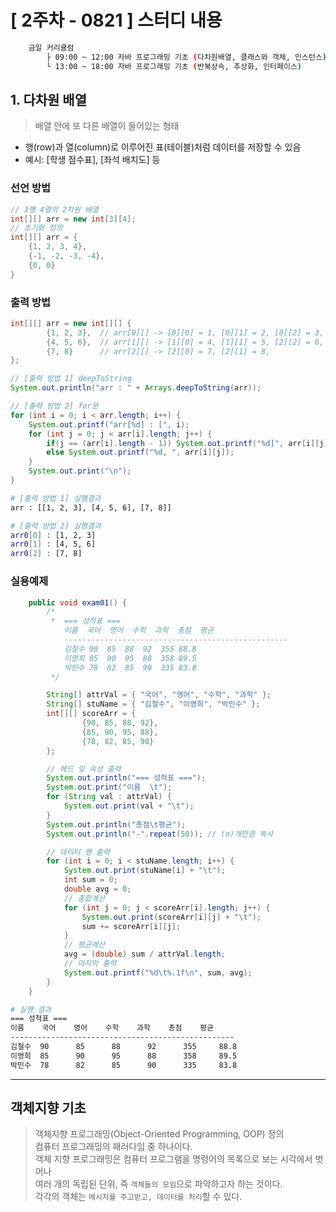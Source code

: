# [ 2주차 - 0821 ] 스터디 내용

```bash
    금일 커리큘럼
        ├ 09:00 ~ 12:00 자바 프로그래밍 기초 (다차원배열, 클래스와 객체, 인스턴스)
        └ 13:00 ~ 18:00 자바 프로그래밍 기초 (반복상속, 추상화, 인터페이스)
```



## 1. 다차원 배열
> 배열 안에 또 다른 배열이 들어있는 형태

- 행(row)과 열(column)로 이루어진 표(테이블)처럼 데이터를 저장할 수 있음
- 예시: [학생 점수표], [좌석 배치도] 등

### 선언 방법
```java
// 3행 4열의 2차원 배열
int[][] arr = new int[3][4];
// 초기화 정의
int[][] arr = {
    {1, 2, 3, 4},
    {-1, -2, -3, -4},
    {0, 0}
}
```

### 출력 방법
```java
int[][] arr = new int[][] {
        {1, 2, 3},  // arr[0][] -> [0][0] = 1, [0][1] = 2, [0][2] = 3,
        {4, 5, 6},  // arr[1][] -> [1][0] = 4, [1][1] = 5, [2][2] = 6,
        {7, 8}      // arr[2][] -> [2][0] = 7, [2][1] = 8,
};

// [출력 방법 1] deepToString
System.out.println("arr : " + Arrays.deepToString(arr));

// [출력 방법 2] for문
for (int i = 0; i < arr.length; i++) {
    System.out.printf("arr[%d] : [", i);
    for (int j = 0; j < arr[i].length; j++) {
        if(j == (arr[i].length - 1)) System.out.printf("%d]", arr[i][j]);
        else System.out.printf("%d, ", arr[i][j]);
    }
    System.out.print("\n");
}
```
```bash
# [출력 방법 1] 실행결과
arr : [[1, 2, 3], [4, 5, 6], [7, 8]]

# [출력 방법 2] 실행결과
arr0[0] : [1, 2, 3]
arr0[1] : [4, 5, 6]
arr0[2] : [7, 8]
```

### 실용예제
```java
    public void exam01() {
        /*
         *  === 성적표 ===
            이름  국어  영어  수학  과학  총점  평균
            --------------------------------------------------
            김철수 90  85  88  92  355 88.8
            이영희 85  90  95  88  358 89.5
            박민수 78  82  85  90  335 83.8
         */

        String[] attrVal = { "국어", "영어", "수학", "과학" };
        String[] stuName = { "김철수", "이영희", "박민수" };
        int[][] scoreArr = {
                {90, 85, 88, 92},
                {85, 90, 95, 88},
                {78, 82, 85, 90}
        };

        // 헤드 및 속성 출력
        System.out.println("=== 성적표 ===");
        System.out.print("이름  \t");
        for (String val : attrVal) {
            System.out.print(val + "\t");
        }
        System.out.println("총점\t평균");
        System.out.println("-".repeat(50)); // (n)개만큼 복사

        // 데이터 행 출력
        for (int i = 0; i < stuName.length; i++) {
            System.out.print(stuName[i] + "\t");
            int sum = 0;
            double avg = 0;
            // 총합계산
            for (int j = 0; j < scoreArr[i].length; j++) {
                System.out.print(scoreArr[i][j] + "\t");
                sum += scoreArr[i][j];
            }
            // 평균계산
            avg = (double) sum / attrVal.length;
            // 마지막 출력
            System.out.printf("%d\t%.1f\n", sum, avg);
        }
    }
```
```bash
# 실행 결과
=== 성적표 ===
이름    국어    영어    수학    과학    총점    평균
--------------------------------------------------  
김철수  90      85      88      92      355     88.8
이영희  85      90      95      88      358     89.5
박민수  78      82      85      90      335     83.8
```

---


## 객체지향 기초
> 객체지향 프로그래밍(Object-Oriented Programming, OOP) 정의 <br>
> 컴퓨터 프로그래밍의 패러다임 중 하나이다.<br>
> 객체 지향 프로그래밍은 컴퓨터 프로그램을 명령어의 목록으로 보는 시각에서 벗어나 <br>
> 여러 개의 독립된 단위, 즉 `객체들의 모임`으로 파악하고자 하는 것이다. <br>
> 각각의 객체는 `메시지를 주고받고, 데이터를 처리`할 수 있다.

